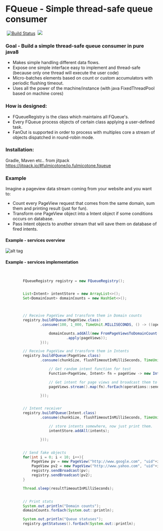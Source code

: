 # FQueue - Simple thread-safe queue consumer
&nbsp;[![Build Status](https://travis-ci.org/fulmicotone/io.fulmicotone.fqueue.svg?branch=master)](https://travis-ci.org/fulmicotone/io.fulmicotone.fqueue) &nbsp;[![](https://jitpack.io/v/fulmicotone/io.fulmicotone.fqueue.svg)](https://jitpack.io/#fulmicotone/io.fulmicotone.fqueue)


### Goal - Build a simple thread-safe queue consumer in pure java8

- Makes simple handling different data flows.
- Expose one simple interface easy to implement and thread-safe (because only one thread will execute the user code)
- Micro-batches elements based on count or custom accumulators with periodic flushing timeout.
- Uses all the power of the machine/instance (with java FixedThreadPool based on machine cores)


### How is designed:

- FQueueRegistry is the class which maintains all FQueue's.
- Every FQueue process objects of certain class applying a user-defined task.
- FanOut is supported in order to process with multiples core a stream of objects dispatched in round-robin mode.


### Installation:

Gradle, Maven etc.. from jitpack
https://jitpack.io/#fulmicotone/io.fulmicotone.fqueue



### Example

Imagine a pageview data stream coming from your website and you want to:
- Count every PageView request that comes from the same domain, sum them and printing result (just for fun).
- Transform one PageView object into a Intent object if some conditions occurs on database.
- Pass Intent objects to another stream that will save them on database of fired intents.

#### Example - services overview

![alt tag](https://raw.githubusercontent.com/fulmicotone/com.fulmicotone.qio/develop/misc/qio_example.jpg)

#### Example - services implementation
```java


        FQueueRegistry registry = new FQueueRegistry();


        List<Intent> intentStore = new ArrayList<>();
        Set<DomainCount> domainCounts = new HashSet<>();



        // Receive PageView and transform them in Domain counts
        registry.buildFQueue(PageView.class)
                .consume(100, 1_000, TimeUnit.MILLISECONDS, () -> ((operations, pageViews) -> {

                    domainCounts.addAll(new FromPageViewsToDomainCount()
                            .apply(pageViews));
                }));

        // Receive PageView and transform them in Intents
        registry.buildFQueue(PageView.class)
                .consume(chunkSize, flushTimeoutInMilliSeconds, TimeUnit.MILLISECONDS, () -> ((operations, pageViews) -> {

                    // Get random intent function for test
                    Function<PageView, Intent> fn = pageView -> new Intent(pageView.getUserId(), UUID.randomUUID().toString());

                    // Get intent for page views and broadcast them to Intent receiver.
                    pageViews.stream().map(fn).forEach(operations::sendBroadcast);

                }));


        // Intent receiver
        registry.buildFQueue(Intent.class)
                .consume(chunkSize, flushTimeoutInMilliSeconds, TimeUnit.MILLISECONDS, () -> ((operations, intents) -> {

                    // store intents somewhere, now just print them.
                    intentStore.addAll(intents);

                }));


        // Send fake objects
        for(int i = 0; i < 10; i++){
            PageView pv = new PageView("http://www.google.com", "uid"+i);
            PageView pv2 = new PageView("http://www.yahoo.com", "uid"+i);
            registry.sendBroadcast(pv);
            registry.sendBroadcast(pv2);
        }

        Thread.sleep(resultTimeoutInMilliSeconds);


        // Print stats
        System.out.println("Domain counts");
        domainCounts.forEach(System.out::println);

        System.out.println("Queue statuses");
        registry.getStatuses().forEach(System.out::println);


